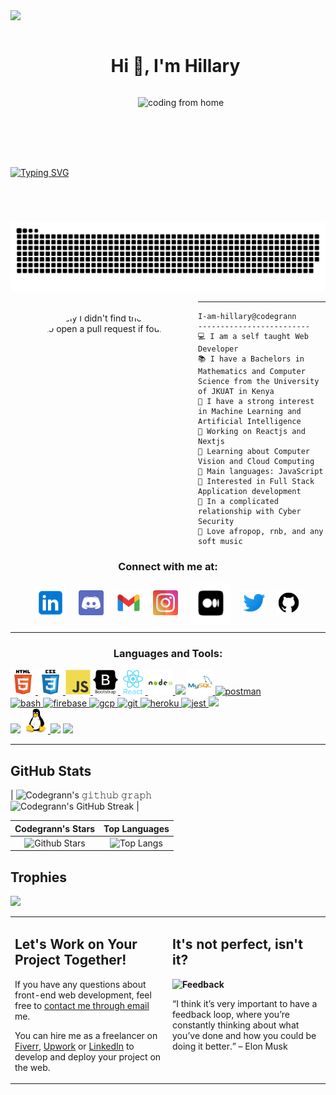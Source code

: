<img src="https://user-images.githubusercontent.com/73097560/115834477-dbab4500-a447-11eb-908a-139a6edaec5c.gif">

<!--h1 without bottom border-->
<div id="user-content-toc">
  <ul align="center">
    <summary><h1 style="display: inline-block">Hi 👋, I'm Hillary</h1></summary>
  </ul>
</div>

<a href="https://git.io/typing-svg"><img src="https://readme-typing-svg.demolab.com?font=Fira+Code&size=28&duration=5003&pause=1000&color=22F72A&vCenter=true&width=435&lines=Software+Developer;Front-End+Engineer;Computer+Science+Graduate;Freelancer;AI+%7C+ML+%7C+DS+Enthusiast" alt="Typing SVG" style="position:relative; top:7rem" /></a>
<img align="right" alt="coding from home" src= "https://camo.githubusercontent.com/410dd0b1b800cd1e13965237beee2a32474be978/68747470733a2f2f6d656469612e67697068792e636f6d2f6d656469612f4d3967624264396e6244724f5475314d71782f67697068792e676966" height = 200 width = 300/>

<div align="center">
  <img  src="https://github.com/1999AZZAR/1999AZZAR/blob/main/resources/img/grid-snake.svg"
       alt="snake" /></a>
</div>
<!--- snake -->

<img align="left" src="https://avatars.githubusercontent.com/u/94289940?s=400&u=b86f38948e740bd1497bd7575085099033ead2cc&v=4" alt="Unfortunately I didn't find the author of the pic, feel to open a pull request if found" width="300" height="300" style="border-radius:50%; position:relative; top:2rem" />
<hr>

```
I-am-hillary@codegrann
-------------------------
💻 I am a self taught Web Developer
📚 I have a Bachelors in Mathematics and Computer Science from the University of JKUAT in Kenya
📝 I have a strong interest in Machine Learning and Artificial Intelligence
🔭 Working on Reactjs and Nextjs
🌱 Learning about Computer Vision and Cloud Computing
🌟 Main languages: JavaScript
🚩 Interested in Full Stack Application development
💖 In a complicated relationship with Cyber Security
🎵 Love afropop, rnb, and any soft music
```

<!-- <hr> -->
<h3 align="center">Connect with me at:</h3>
<p align="center">
  <a href="https://www.linkedin.com/in/hillaryomondi/"><img src="assets/icons8-linkedin-48.png" width="50" align="center" ></img></a>
  &nbsp;&nbsp;&nbsp;
  <a href=""><img src="assets/icons8-discord-48.png" width="40" align="center" ></img></a>
  &nbsp;&nbsp;&nbsp;
  <a href=""><img src="assets/icons8-gmail-48.png" width="40" align="center" ></img></a>
  &nbsp;&nbsp;&nbsp;
  <a href=""><img src="assets/icons8-instagram-48(1).png" width="40" align="center" ></img></a>
  &nbsp;&nbsp;&nbsp;
  <!-- <a href=""><img src="assets/icons8-medium-48.png" width=""></img></a> -->
  <a href=""><img src="assets/icons8-medium-64.png" width="65" align="center"  style=""></img></a>
  &nbsp;&nbsp;
  <a href=""><img src="assets/icons8-twitter-48.png" width="40" align="center" ></img></a>
   &nbsp;&nbsp;
  <a href=""><img src="assets/icons8-github-64.png" width="40" align="center" ></img></a>
</p>

<hr>
<h3 align="center">Languages and Tools:</h3>
<p align="center">

<a href="https://www.w3.org/html/" target="_blank"> <img src="https://raw.githubusercontent.com/devicons/devicon/master/icons/html5/html5-original-wordmark.svg" alt="html5" width="40" height="40"/> </a>
<a href="https://www.w3schools.com/css/" target="_blank"> <img src="https://raw.githubusercontent.com/devicons/devicon/master/icons/css3/css3-original-wordmark.svg" alt="css3" width="40" height="40"/> </a>
<a href="https://developer.mozilla.org/en-US/docs/Web/JavaScript" target="_blank"> <img src="https://raw.githubusercontent.com/devicons/devicon/master/icons/javascript/javascript-original.svg" alt="javascript" width="40" height="40"/> </a>
<a href="https://getbootstrap.com" target="_blank"> <img src="https://raw.githubusercontent.com/devicons/devicon/master/icons/bootstrap/bootstrap-plain-wordmark.svg" alt="bootstrap" width="40" height="40"/> </a>
<a href="https://reactjs.org/" target="_blank"> <img src="https://raw.githubusercontent.com/devicons/devicon/master/icons/react/react-original-wordmark.svg" alt="react" width="40" height="40"/> </a>
<a href="https://nodejs.org" target="_blank"> <img src="https://raw.githubusercontent.com/devicons/devicon/master/icons/nodejs/nodejs-original-wordmark.svg" alt="nodejs" width="40" height="40"/> </a>
<img src="https://img.shields.io/badge/-JSON-05122A?style=flat&logo=json&logoColor=000000" style=""/>
<a href="https://www.mysql.com/" target="_blank"> <img src="https://raw.githubusercontent.com/devicons/devicon/master/icons/mysql/mysql-original-wordmark.svg" alt="mysql" width="40" height="40"/> </a>
<a href="https://postman.com" target="_blank"> <img src="https://www.vectorlogo.zone/logos/getpostman/getpostman-icon.svg" alt="postman" width="40" height="40"/> </a> <br>
<a href="https://www.gnu.org/software/bash/" target="_blank"> <img src="https://www.vectorlogo.zone/logos/gnu_bash/gnu_bash-icon.svg" alt="bash" width="40" height="40"/> </a>
<a href="https://firebase.google.com/" target="_blank"> <img src="https://www.vectorlogo.zone/logos/firebase/firebase-icon.svg" alt="firebase" width="40" height="40"/> </a>
<a href="https://cloud.google.com" target="_blank"> <img src="https://www.vectorlogo.zone/logos/google_cloud/google_cloud-icon.svg" alt="gcp" width="40" height="40"/> </a>
<a href="https://git-scm.com/" target="_blank"> <img src="https://www.vectorlogo.zone/logos/git-scm/git-scm-icon.svg" alt="git" width="40" height="40"/> </a>
<a href="https://heroku.com" target="_blank"> <img src="https://www.vectorlogo.zone/logos/heroku/heroku-icon.svg" alt="heroku" width="40" height="40"/> </a>
<a href="https://jestjs.io" target="_blank"> <img src="https://www.vectorlogo.zone/logos/jestjsio/jestjsio-icon.svg" alt="jest" width="40" height="40"/> </a>
<a href = "https://code.visualstudio.com/"><img height="40" src="https://upload.wikimedia.org/wikipedia/commons/thumb/9/9a/Visual_Studio_Code_1.35_icon.svg/1200px-Visual_Studio_Code_1.35_icon.svg.png"></a>
<br>
<img width="30px" src="https://github.com/termux/termux-app/raw/master/app/src/main/res/mipmap-xxxhdpi/ic_launcher.png" />
<a href="https://www.linux.org/" target="_blank"> <img src="https://raw.githubusercontent.com/devicons/devicon/master/icons/linux/linux-original.svg" alt="linux" width="40" height="40"/> </a>
<img width="30px" src="https://cdn.jsdelivr.net/gh/devicons/devicon/icons/android/android-original.svg" />
<img width="30px" src="https://cdn.jsdelivr.net/gh/devicons/devicon/icons/windows8/windows8-original.svg" />

  <!-- <a href="https://www.mongodb.com/" target="_blank"> <img src="https://raw.githubusercontent.com/devicons/devicon/master/icons/mongodb/mongodb-original-wordmark.svg" alt="mongodb" width="40" height="40"/> </a> -->
  <!-- <a href="https://www.typescriptlang.org/" target="_blank"> <img src="https://raw.githubusercontent.com/devicons/devicon/master/icons/typescript/typescript-original.svg" alt="typescript" width="40" height="40"/> </a> -->
</p>  
<hr>

## GitHub Stats

| ![Codegrann's 𝚐𝚒𝚝𝚑𝚞𝚋 𝚐𝚛𝚊𝚙𝚑](https://github-readme-stats.vercel.app/api?username=codegrann&show_icons=true&theme=algolia)  
 ![Codegrann's GitHub Streak](https://github-readme-streak-stats.herokuapp.com/?user=codegrann&theme=algolia) |

|                                                                                                 Codegrann's Stars                                                                                                 |                                                           Top Languages                                                           |
| :---------------------------------------------------------------------------------------------------------------------------------------------------------------------------------------------------------------: | :-------------------------------------------------------------------------------------------------------------------------------: |
| ![Github Stars](https://github-readme-stats.vercel.app/api?username=codegrann&show_icons=true&locale=en&count_private=true&hide_rank=true&custom_title=My%20GitHub%20Stats&disable_animations=true&theme=algolia) | ![Top Langs](https://github-readme-stats.vercel.app/api/top-langs/?username=codegrann&langs_count=8&theme=algolia&layout=compact) |

## Trophies

![](https://github-profile-trophy.vercel.app/?username=codegrann&theme=tokyonight&no-frame=false&no-bg=false&margin-w=4)

<table style="border: none">
  <tr>
  <td width="50%" valign="top">

## Let's Work on Your Project Together!

If you have any questions about front-end web development, feel free to <a href="mailto:vishalmaurya3112@gmail.com">contact me through email</a> me.

You can hire me as a freelancer on <a href="https://www.fiverr.com/share/QDr4mw">Fiverr</a>, <a href="">Upwork</a> or <a href="https://www.linkedin.com/in/vishalmaurya/">LinkedIn</a> to develop and deploy your project on the web.

  </td>
  <td width="50%" valign="top">

## It's not perfect, isn't it?

**<img alt="Feedback" src="https://img.shields.io/badge/Ask%20me-anything-1abc9c.svg">**

“I think it’s very important to have a feedback loop, where you’re constantly thinking about what you’ve done and how you could be doing it better.”
– Elon Musk

  </td>
  </tr>
</table>
